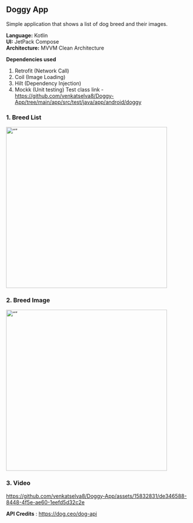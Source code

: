 ## Doggy App

Simple application that shows a list of dog breed and their images.

**Language:**  Kotlin  
**UI:** JetPack Compose  
**Architecture:** MVVM Clean Architecture

**Dependencies used**
1. Retrofit (Network Call)
2. Coil (Image Loading)
3. Hilt (Dependency Injection)
4. Mockk (Unit testing) 
Test class link - https://github.com/venkatselva8/Doggy-App/tree/main/app/src/test/java/app/android/doggy


### 1. Breed List 

<img width="437" alt=“” src=https://github.com/venkatselva8/Doggy-App/assets/15832831/199ddb98-892a-4351-875f-0116582f7720>

### 2. Breed Image

<img width="437" alt=“” src=https://github.com/venkatselva8/Doggy-App/assets/15832831/ebcd6d94-25e5-4ebc-87d4-2230f80b7c11>

### 3. Video

https://github.com/venkatselva8/Doggy-App/assets/15832831/de346588-8448-4f5e-ae60-1eefd5d32c2e



**API Credits** : https://dog.ceo/dog-api
